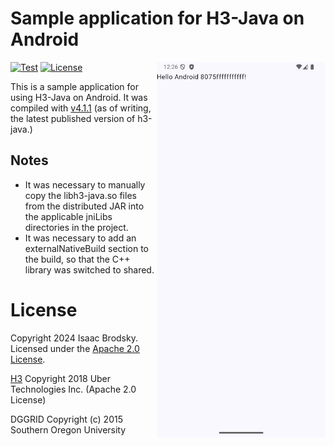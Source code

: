 # Sample application for H3-Java on Android

<img align="right" src="./Screenshot.png" width="270" alt="Hello world screenshot" />

[![Test](https://github.com/isaacbrodsky/h3-android-sample/actions/workflows/test.yaml/badge.svg)](https://github.com/isaacbrodsky/h3-android-sample/actions/workflows/test.yaml)
[![License](https://img.shields.io/badge/License-Apache%202.0-blue.svg)](LICENSE)

This is a sample application for using H3-Java on Android. It was compiled with [v4.1.1]((https://github.com/uber/h3-java/releases/tag/v4.1.1)) (as of writing, the latest published version of h3-java.)

## Notes

* It was necessary to manually copy the libh3-java.so files from the distributed JAR into the applicable jniLibs directories in the project.
* It was necessary to add an externalNativeBuild section to the build, so that the C++ library was switched to shared.

# License

Copyright 2024 Isaac Brodsky.
Licensed under the [Apache 2.0 License](./LICENSE).

[H3](https://github.com/uber/h3) Copyright 2018 Uber Technologies Inc. (Apache 2.0 License)

DGGRID Copyright (c) 2015 Southern Oregon University

